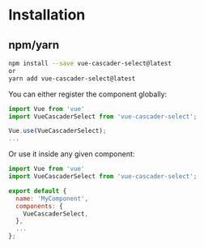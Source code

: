 # Installation

## npm/yarn

``` bash
npm install --save vue-cascader-select@latest
or
yarn add vue-cascader-select@latest
```

You can either register the component globally:

``` js
import Vue from 'vue'
import VueCascaderSelect from 'vue-cascader-select';

Vue.use(VueCascaderSelect);
...
```

Or use it inside any given component:

```js
import Vue from 'vue'
import VueCascaderSelect from 'vue-cascader-select';

export default {
  name: 'MyComponent',
  components: {
    VueCascaderSelect,
  },
  ...
};
```
